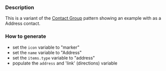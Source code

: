 ### Description
This is a variant of the [Contact Group](./?p=molecules-contact-group) pattern showing an example with as a Address contact.

### How to generate
* set the `icon` variable to "marker"
* set the `name` variable to "Address"
* set the `items.type` variable to "address" 
* populate the `address` and 'link' (directions) variable
